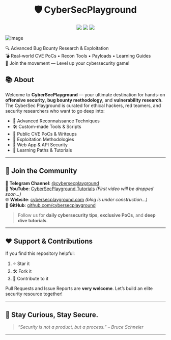 <h1 align="center">🛡️ CyberSecPlayground</h1>

<p align="center">
  <img src="https://img.shields.io/badge/Security-Researcher-blue?style=flat-square" />
  <img src="https://img.shields.io/github/followers/cybersecplayground?label=Follow&style=social" />
  <img src="https://img.shields.io/github/stars/cybersecplayground?style=social" />
</p>

![image](https://github.com/user-attachments/assets/42dbcf65-5cba-49f5-8237-9ca4ecef604e)


<p align="left">
  🔍 Advanced Bug Bounty Research & Exploitation<br>
  💣 Real-world CVE PoCs • Recon Tools • Payloads • Learning Guides<br>
  🚀 Join the movement — Level up your cybersecurity game!
</p>

## 📚 About
Welcome to **CyberSecPlayground** — your ultimate destination for hands-on **offensive security**, **bug bounty methodology**, and **vulnerability research**. The CyberSec Playground is curated for ethical hackers, red teamers, and security researchers who want to go deep into:


- 🧠 Advanced Reconnaissance Techniques
- 🛠️ Custom-made Tools & Scripts
- 📂 Public CVE PoCs & Writeups
- 🎯 Exploitation Methodologies
- 🔐 Web App & API Security
- 📝 Learning Paths & Tutorials

---

## 📢 Join the Community

🔗 **Telegram Channel**: [@cybersecplayground](https://t.me/cybersecplayground)  
🎥 **YouTube**: [CyberSecPlayground Tutorials](https://youtube.com/@cybersecplayground)  *(First video will be dropped soon...)*  
🌐 **Website**: [cybersecplayground.com](https://cybersecplayground.com)   *(blog is under construction...)*  
🐙 **GitHub**: [github.com/cybersecplayground](https://github.com/cybersecplayground)  

> Follow us for **daily cybersecurity tips**, **exclusive PoCs**, and **deep dive tutorials**.

---

## ❤️ Support & Contributions

If you find this repository helpful:

1. ⭐ Star it
2. 🛠️ Fork it
3. 🤝 Contribute to it

Pull Requests and Issue Reports are **very welcome**. Let’s build an elite security resource together!

---

## 🧠 Stay Curious, Stay Secure.

> _“Security is not a product, but a process.” – Bruce Schneier_

---
